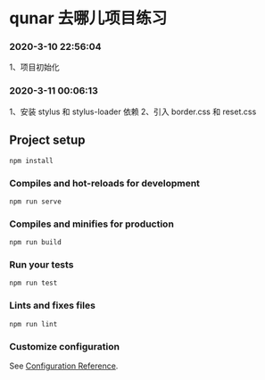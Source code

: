# qunar 去哪儿项目练习

### 2020-3-10 22:56:04
1、项目初始化

### 2020-3-11 00:06:13
1、安装 stylus 和 stylus-loader 依赖
2、引入 border.css 和 reset.css

## Project setup
```
npm install
```

### Compiles and hot-reloads for development
```
npm run serve
```

### Compiles and minifies for production
```
npm run build
```

### Run your tests
```
npm run test
```

### Lints and fixes files
```
npm run lint
```

### Customize configuration
See [Configuration Reference](https://cli.vuejs.org/config/).
